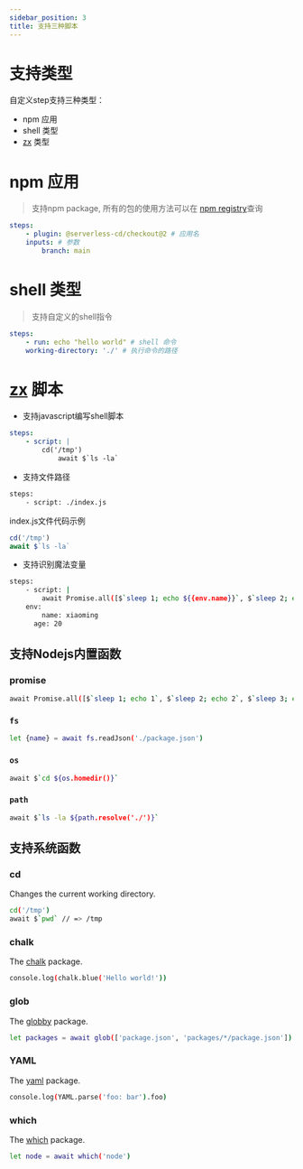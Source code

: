 ```yaml
---
sidebar_position: 3
title: 支持三种脚本
---
```


# 支持类型
自定义step支持三种类型：

- npm 应用
- shell 类型
- [zx](https://github.com/google/zx) 类型

# npm 应用
> 支持npm package, 所有的包的使用方法可以在 [npm registry](https://www.npmjs.com/)查询

```yaml
steps:
	- plugin: @serverless-cd/checkout@2 # 应用名
  	inputs: # 参数
    	branch: main
```

# shell 类型
> 支持自定义的shell指令

```yaml
steps:
	- run: echo "hello world" # shell 命令
  	working-directory: './' # 执行命令的路径
```

# [zx](https://github.com/google/zx) 脚本

- 支持javascript编写shell脚本
```yaml
steps:
	- script: |
    	cd('/tmp')
			await $`ls -la`
```

- 支持文件路径
```bash
steps:
	- script: ./index.js
```
index.js文件代码示例
```javascript
cd('/tmp')
await $`ls -la`
```

- 支持识别魔法变量
```bash
steps:
	- script: |
    	await Promise.all([$`sleep 1; echo ${{env.name}}`, $`sleep 2; echo ${{env.age}}`, $`sleep 3; echo 3`])
  	env:
    	name: xiaoming
      age: 20
```

## 支持Nodejs内置函数

### promise
```bash
await Promise.all([$`sleep 1; echo 1`, $`sleep 2; echo 2`, $`sleep 3; echo 3`])
```

### `fs`
```bash
let {name} = await fs.readJson('./package.json')
```

### `os`
```bash
await $`cd ${os.homedir()}`
```

### `path`
```bash
await $`ls -la ${path.resolve('./')}`
```

## 支持系统函数

### cd
Changes the current working directory.
```bash
cd('/tmp')
await $`pwd` // => /tmp
```

### chalk
The [chalk](https://www.npmjs.com/package/chalk) package.
```bash
console.log(chalk.blue('Hello world!'))
```

### glob
The [globby](https://www.npmjs.com/package/globby) package.
```bash
let packages = await glob(['package.json', 'packages/*/package.json'])
```

### YAML
The [yaml](https://www.npmjs.com/package/yaml) package.
```bash
console.log(YAML.parse('foo: bar').foo)
```

### which
The [which](https://www.npmjs.com/package/which) package.
```bash
let node = await which('node')
```
